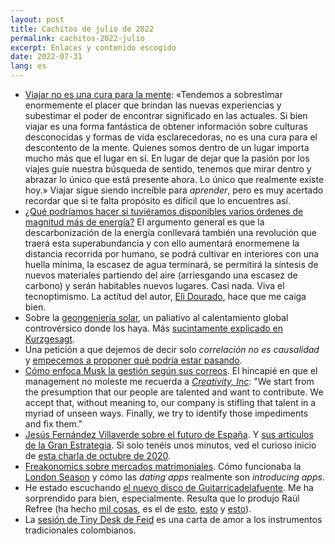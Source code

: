 ```yaml
---
layout: post
title: Cachitos de julio de 2022
permalink: cachitos-2022-julio
excerpt: Enlaces y contenido escogido
date: 2022-07-31
lang: es
---
```


- [Viajar no es una cura para la mente](https://moretothat.com/travel-is-no-cure-for-the-mind/): «Tendemos a sobrestimar enormemente el placer que brindan las nuevas experiencias y subestimar el poder de encontrar significado en las actuales. Si bien viajar es una forma fantástica de obtener información sobre culturas desconocidas y formas de vida esclarecedoras, no es una cura para el descontento de la mente.
Quienes somos dentro de un lugar importa mucho más que el lugar en sí. En lugar de dejar que la pasión por los viajes guíe nuestra búsqueda de sentido, tenemos que mirar dentro y abrazar lo único que está presente ahora. Lo único que realmente existe hoy.» Viajar sigue siendo increíble para _aprender_, pero es muy acertado recordar que si te falta propósito es difícil que lo encuentres así.
- [¿Qué podríamos hacer si tuviéramos disponibles varios órdenes de magnitud más de energía?](https://www.thecgo.org/wp-content/uploads/2022/06/Energy-Superabundance.pdf) El argumento general es que la descarbonización de la energía conllevará también una revolución que traerá esta superabundancia y con ello aumentará enormemene la distancia recorrida por humano, se podrá cultivar en interiores con una huella mínima, la escasez de agua terminará, se permitirá la síntesis de nuevos materiales partiendo del aire (arriesgando una escasez de carbono) y serán habitables nuevos lugares. Casi nada. Viva el tecnoptimismo. La actitud del autor, [Eli Dourado](https://twitter.com/elidourado), hace que me caiga bien.
- Sobre la [geongeniería solar](https://open.spotify.com/episode/0hWJ5R1dC59H0JpADajqxn?si=9208526953e74b65), un paliativo al calentamiento global controvérsico donde los haya. Más [sucintamente explicado en Kurzgesagt](https://www.youtube.com/watch?v=dSu5sXmsur4).
- Una petición a que dejemos de decir solo _correlación no es causalidad_ y [empecemos a proponer qué podría estar pasando]((https://twitter.com/emollick/status/1481518239884754945)).
- [Cómo enfoca Musk la gestión según sus correos](http://www.gregoryschmidt.ca/writing/the-musk-emails-major-themes). El hincapié en que el management no moleste me recuerda a [_Creativity, Inc_](https://www.goodreads.com/book/show/18077903-creativity-inc): "We start from the presumption that our people are talented and want to contribute. We accept that, without meaning to, our company is stifling that talent in a myriad of unseen ways. Finally, we try to identify those impediments and fix them."
- [Jesús Fernández Villaverde sobre el futuro de España](https://www.youtube.com/watch?v=ySc5EdlfrHM). Y [sus artículos de la Gran Estrategia](https://blogs.elconfidencial.com/economia/la-mano-visible/2/). Si solo tenéis unos minutos, ved el curioso inicio de [esta charla de octubre de 2020](https://youtu.be/vbBtiRQOQHI?t=142).
- [Freakonomics sobre mercados matrimoniales](https://freakonomics.com/podcast/why-did-you-marry-that-person/). Cómo funcionaba la [London Season](https://en.wikipedia.org/wiki/Social_season_(United_Kingdom)) y cómo las _dating apps_ realmente son _introducing apps_.
- He estado escuchando [el nuevo disco de Guitarricadelafuente](https://open.spotify.com/album/3BDwyojdwMAmBEsXZlyQjW?si=6RbsOKYFR_qSEA4h72ctAQ). Me ha sorprendido para bien, especialmente. Resulta que lo produjo Raül Refree (ha hecho [mil cosas](https://es.wikipedia.org/wiki/Refree#Producciones), es el de [esto](https://open.spotify.com/album/7mGsUwMuhsKiOKx9X9k7tj?si=idkWjtRWR0SKBDvaxLjBJQ), [esto](https://open.spotify.com/album/6RsMp6XwkcoZLSX6b1IeBL?si=s1E7cRLfSm2hiX5fWZYrgQ) y [esto](https://open.spotify.com/album/1g0iT6TvvvVFfheThXR0Dk?si=QNGMiMPYSLyIcgdzvduc2w)).
- La [sesión de Tiny Desk de Feid](https://www.youtube.com/watch?v=UJMhvIlADYc) es una carta de amor a los instrumentos tradicionales colombianos.